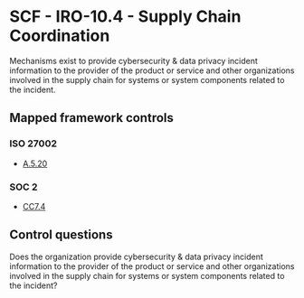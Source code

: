# SCF - IRO-10.4 - Supply Chain Coordination
Mechanisms exist to provide cybersecurity & data privacy incident information to the provider of the product or service and other organizations involved in the supply chain for systems or system components related to the incident.
## Mapped framework controls
### ISO 27002
- [A.5.20](../iso27002/a-5.md#a520)
  
### SOC 2
- [CC7.4](../soc2/cc74.md)
  
## Control questions
Does the organization provide cybersecurity & data privacy incident information to the provider of the product or service and other organizations involved in the supply chain for systems or system components related to the incident?
  